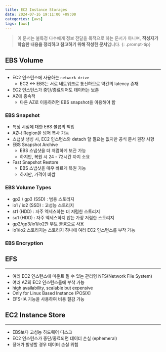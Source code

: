 ```yaml
---
title: EC2 Instance Storages
date: 2024-07-16 19:11:00 +09:00
categories: [aws]
tags: [aws]
---
```


> 이 문서는 불특정 다수에게 정보 전달을 목적으로 하는 문서가 아니며, **작성자가 학습한 내용을 정리하고 참고하기 위해 작성한 문서**입니다.
{: .prompt-tip}

## EBS Volume
---

- EC2 인스턴스에 사용하는 `network drive`
  - EC2 <-> EBS는 서로 네트워크로 통신하므로 약간의 latency 존재
- EC2 인스턴스가 중단/종료되어도 데이터는 보존
- AZ에 종속적
  - 다른 AZ로 이동하려면 EBS snapshot을 이용해야 함

### EBS Snapshot

- 특정 시점에 대한 EBS 볼륨의 백업
- AZ나 Region을 넘어 복사 가능
- 스냅샷 생성 시, EC2 인스턴스와 detach 할 필요는 없지만 공식 문서 권장 사항
- EBS Snapshot Archive
  - EBS 스냅샷을 더 저렴하게 보관 가능
  - 하지만, 복원 시 24 - 72시간 까지 소요
- Fast Snapshot Restore
  - EBS 스냅샷을 매우 빠르게 복원 가능
  - 하지만, 가격이 비쌈

### EBS Volume Types

- gp2 / gp3 (SSD) : 범용 스토리지
- io1 / io2 (SSD) : 고성능 스토리지
- st1 (HDD) : 자주 엑세스하는 더 저렴한 스토리지
- sc1 (HDD) : 자주 액세스하지 않는 가장 저렴한 스토리지
- gp2/gp3/io1/io2만 부트 볼륨으로 사용
- io1/io2 스토리지는 스토리지 하나에 여러 EC2 인스턴스를 부착 가능

### EBS Encryption

## EFS
---

- 여러 EC2 인스턴스에 마운트 될 수 있는 관리형 NFS(Network File System)
- 여러 AZ의 EC2 인스턴스들에 부착 가능
- high availability, scalable but expensive
- Only for Linux Based Instance (POSIX)
- EFS-IA 기능을 사용하여 비용 절감 가능

## EC2 Instance Store
---

- EBS보다 고성능 하드웨어 디스크
- EC2 인스턴스가 중단/종료되면 데이터 손실 (ephemeral)
- 장애가 발생할 경우 데이터 손실 위험
